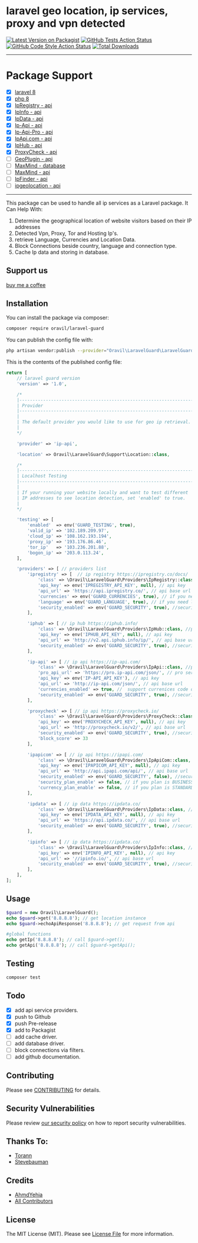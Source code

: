 # laravel geo location, ip services, proxy and vpn detected

[![Latest Version on Packagist](https://img.shields.io/packagist/v/oravil/laravel-guard.svg?style=flat-square)](https://packagist.org/packages/oravil/laravel-guard)
[![GitHub Tests Action Status](https://img.shields.io/github/workflow/status/oravil/laravel-guard/run-tests?label=tests)](https://github.com/oravil/laravel-guard/actions?query=workflow%3Arun-tests+branch%3Amain)
[![GitHub Code Style Action Status](https://img.shields.io/github/workflow/status/oravil/laravel-guard/Check%20&%20fix%20styling?label=code%20style)](https://github.com/oravil/laravel-guard/actions?query=workflow%3A"Check+%26+fix+styling"+branch%3Amain)
[![Total Downloads](https://img.shields.io/packagist/dt/oravil/laravel-guard.svg?style=flat-square)](https://packagist.org/packages/oravil/laravel-guard)

---

# Package Support

-   [x] [laravel 8](https://laravel.com)
-   [x] [php 8](https://www.php.net/releases/8.0/en.php)
-   [x] [IpRegistry - api](https://ipregistry.co)
-   [x] [IpInfo - api](https://ipinfo.io)
-   [x] [IpData - api](https://ipdata.co)
-   [x] [Ip-Api - api](https://ip-api.com)
-   [x] [Ip-Api-Pro - api](https://ip-api.com)
-   [x] [IpApi.com - api](https://ipapi.com)
-   [x] [IpHub - api](https://iphub.info)
-   [x] [ProxyCheck - api](https://proxycheck.io)
-   [ ] [GeoPlugin - api](http://www.geoplugin.net)
-   [ ] [MaxMind - database](https://www.maxmind.com)
-   [ ] [MaxMind - api](https://www.maxmind.com)
-   [ ] [IpFinder - api](https://ipfinder.io)
-   [ ] [ipgeolocation - api ](https://ipgeolocation.io)

---

This package can be used to handle all ip services as a Laravel package. It Can Help With:

1. Determine the geographical location of website visitors based on their IP addresses
2. Detected Vpn, Proxy, Tor and Hosting Ip's.
3. retrieve Language, Currencies and Location Data.
4. Block Connections beside country, language and connection type.
5. Cache Ip data and storing in database.

## Support us

[buy me a coffee](https://paypal.me/AhmdYehia)

## Installation

You can install the package via composer:

```bash
composer require oravil/laravel-guard
```

You can publish the config file with:

```bash
php artisan vendor:publish --provider="Oravil\LaravelGuard\LaravelGuardServiceProvider"
```

This is the contents of the published config file:

```php
return [
    // laravel guard version
    'version' => '1.0',

    /*
    |--------------------------------------------------------------------------
    | Provider
    |--------------------------------------------------------------------------
    |
    | The default provider you would like to use for geo ip retrieval.
    |
    */

    'provider' => 'ip-api',

    'location' => Oravil\LaravelGuard\Support\Location::class,

    /*
    |--------------------------------------------------------------------------
    | Localhost Testing
    |--------------------------------------------------------------------------
    |
    | If your running your website locally and want to test different
    | IP addresses to see location detection, set 'enabled' to true.
    |
    */

    'testing' => [
        'enabled'  => env('GUARD_TESTING', true),
        'valid_ip' => '102.189.209.97',
        'cloud_ip' => '108.162.193.194',
        'proxy_ip' => '193.176.86.46',
        'tor_ip'   => '103.236.201.88',
        'bogon_ip' => '203.0.113.24',
    ],

    'providers' => [ // providers list
        'ipregistry' => [  // ip registry https://ipregistry.co/docs/
            'class' => \Oravil\LaravelGuard\Providers\IpRegistry::class, //provider class path
            'api_key' => env('IPREGISTRY_API_KEY', null), // api key
            'api_url' => 'https://api.ipregistry.co/', // api base url
            'currencies' => env('GUARD_CURRENCIES', true), // if you need currencies data
            'language' => env('GUARD_LANGUAGE', true), // if you need langauge data
            'security_enabled' => env('GUARD_SECURITY', true), //security status
        ],

        'iphub' => [ // ip hub https://iphub.info/
            'class' => \Oravil\LaravelGuard\Providers\IpHub::class, //provider class path
            'api_key' => env('IPHUB_API_KEY', null), // api key
            'api_url' => 'http://v2.api.iphub.info/ip/', // api base url
            'security_enabled' => env('GUARD_SECURITY', true), //security status
        ],

        'ip-api' => [ // ip api https://ip-api.com/
            'class' => \Oravil\LaravelGuard\Providers\IpApi::class, //provider class path
            'pro_api_url' => 'https://pro.ip-api.com/json/', // pro services
            'api_key' => env('IP-API_API_KEY'), // api key
            'api_url' => 'http://ip-api.com/json/', // api base url
            'currencies_enabled' => true, //  support currenices code only
            'security_enabled' => env('GUARD_SECURITY', true), //security status
        ],

        'proxycheck' => [ // ip api https://proxycheck.io/
            'class' => \Oravil\LaravelGuard\Providers\ProxyCheck::class, //provider class path
            'api_key' => env('PROXYCHECK_API_KEY', null), // api key
            'api_url' => 'http://proxycheck.io/v2/', // api base url
            'security_enabled' => env('GUARD_SECURITY', true), //security status
            'block_score' => 33
        ],

        'ipapicom' => [ // ip api https://ipapi.com/
            'class' => \Oravil\LaravelGuard\Providers\IpApiCom::class, //provider class path
            'api_key' => env('IPAPICOM_API_KEY', null), // api key
            'api_url' => 'http://api.ipapi.com/api/', // api base url
            'security_enabled' => env('GUARD_SECURITY', false), //security status
            'security_plan_enable' => false, // if you plan is BUSINESS PRO
            'currency_plan_enable' => false, // if you plan is STANDARD or above
        ],

        'ipdata' => [ // ip data https://ipdata.co/
            'class' => \Oravil\LaravelGuard\Providers\IpData::class, //provider class path
            'api_key' => env('IPDATA_API_KEY', null), // api key
            'api_url' => 'https://api.ipdata.co/', // api base url
            'security_enabled' => env('GUARD_SECURITY', true), //security status
        ],

        'ipinfo' => [ // ip data https://ipdata.co/
            'class' => \Oravil\LaravelGuard\Providers\IpInfo::class, //provider class path
            'api_key' => env('IPINFO_API_KEY', null), // api key
            'api_url' => '//ipinfo.io/', // api base url
            'security_enabled' => env('GUARD_SECURITY', true), //security status
        ],
    ],
];
```

## Usage

```php
$guard = new Oravil\LaravelGuard();
echo $guard->get('8.8.8.8'); // get location instance
echo $guard->echoApiResponse('8.8.8.8'); // get request from api

#global functions
echo getIp('8.8.8.8'); // call $guard->get();
echo getApi('8.8.8.8'); // call $guard->getApi();
```

## Testing

```bash
composer test
```

## Todo

-   [x] add api service providers.
-   [x] push to Github
-   [x] push Pre-release
-   [x] add to Packagist
-   [ ] add cache driver.
-   [ ] add database driver.
-   [ ] block connections via filters.
-   [ ] add github documentation.

## Contributing

Please see [CONTRIBUTING](.github/CONTRIBUTING.md) for details.

## Security Vulnerabilities

Please review [our security policy](../../security/policy) on how to report security vulnerabilities.

## Thanks To:

-   [Torann](https://github.com/Torann/laravel-geoip)
-   [Stevebauman](https://github.com/stevebauman/location)

## Credits

-   [AhmdYehia](https://github.com/oravil)
-   [All Contributors](../../contributors)

## License

The MIT License (MIT). Please see [License File](LICENSE.md) for more information.

